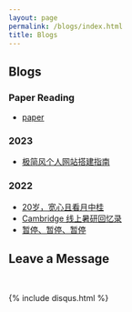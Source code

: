 ```yaml
---
layout: page
permalink: /blogs/index.html
title: Blogs
---
```


## Blogs

### Paper Reading

- [paper](https://sichengleoliu.github.io/blogs/paper)

### 2023

- [极简风个人网站搭建指南](https://caihanlin.com/blogs/web)

### 2022

- [20岁，宽心且看月中桂](https://caihanlin.com/blogs/20yrs)<br>
- [Cambridge 线上暑研回忆录](https://caihanlin.com/blogs/cambridge/)<br>
- [暂停、暂停、暂停](https://caihanlin.com/blogs/stop/)




## Leave a Message

<br>

{% include disqus.html %} 

<br>
